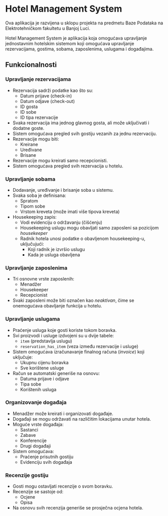 # Hotel Management System

Ova aplikacija je razvijena u sklopu projekta na predmetu Baze Podataka na Elektrotehničkom fakultetu u Banjoj Luci.

Hotel Management System je aplikacija koja omogućava upravljanje jednostavnim
hotelskim sistemom koji omogućava upravljanje rezervacijama, gostima, sobama, zaposlenima,
uslugama i događajima.

## Funkcionalnosti

### Upravljanje rezervacijama
- Rezervacija sadrži podatke kao što su:
  - Datum prijave (check-in)
  - Datum odjave (check-out)
  - ID gosta
  - ID sobe
  - ID tipa rezervacije
- Svaka rezervacija ima jednog glavnog gosta, ali može uključivati i dodatne goste.
- Sistem omogućava pregled svih gostiju vezanih za jednu rezervaciju.
- Rezervacije mogu biti:
  - Kreirane
  - Uređivane
  - Brisane
- Rezervacije mogu kreirati samo recepcionisti.
- Sistem omogućava pregled svih rezervacija u hotelu.

### Upravljanje sobama
- Dodavanje, uređivanje i brisanje soba u sistemu.
- Svaka soba je definisana:
  - Spratom
  - Tipom sobe
  - Vrstom kreveta (može imati više tipova kreveta)
- Housekeeping zapis:
  - Vodi evidenciju o održavanju (čišćenju)
  - Housekeeping uslugu mogu obavljati samo zaposleni sa pozicijom *housekeeper*
  - Radnik hotela unosi podatke o obavljenom housekeeping-u, uključujući:
    - Koji radnik je izvršio uslugu
    - Kada je usluga obavljena

### Upravljanje zaposlenima
- Tri osnovne vrste zaposlenih:
  - Menadžer
  - Housekeeper
  - Recepcionist
- Svaki zaposleni može biti označen kao *neaktivan*, čime se onemogućava obavljanje funkcija u hotelu.

### Upravljanje uslugama
- Praćenje usluga koje gosti koriste tokom boravka.
- Svi proizvodi i usluge izdvojeni su u dvije tabele:
  - `item` (predstavlja uslugu)
  - `reservation_has_item` (veza između rezervacije i usluge)
- Sistem omogućava izračunavanje finalnog računa (*invoice*) koji uključuje:
  - Ukupnu cijenu boravka
  - Sve korištene usluge
- Račun se automatski generiše na osnovu:
  - Datuma prijave i odjave
  - Tipa sobe
  - Korištenih usluga

### Organizovanje događaja
- Menadžer može kreirati i organizovati događaje.
- Događaji se mogu održavati na različitim lokacijama unutar hotela.
- Moguće vrste događaja:
  - Sastanci
  - Zabave
  - Konferencije
  - Drugi događaji
- Sistem omogućava:
  - Praćenje prisutnih gostiju
  - Evidenciju svih događaja

### Recenzije gostiju
- Gosti mogu ostavljati recenzije o svom boravku.
- Recenzije se sastoje od:
  - Ocjene
  - Opisa
- Na osnovu svih recenzija generiše se prosječna ocjena hotela.
